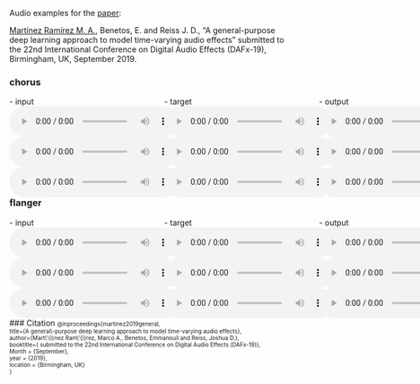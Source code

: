 Audio examples for the [paper](https://link.for.the.paper):

[Martínez Ramírez M. A.](http://m-marco.com), Benetos, E. and Reiss J. D., “A general-purpose deep learning approach to model time-varying audio effects” submitted to the 22nd International Conference on Digital Audio Effects (DAFx-19), Birmingham, UK, September 2019.

### chorus
<div id="contentBox" style="margin:0px auto; width:150%">
<div id="column1" style="float:left; margin:0; width:36.5%;">
- input <br />
<audio controls="controls">
    <source src="audio/Chorus/1-Chorus_input.ogg" type="audio/ogg" />
</audio>
<audio controls="controls">
    <source src="audio/Chorus/2-Chorus_input.ogg" type="audio/ogg" />
</audio>
<audio controls="controls">
    <source src="audio/Chorus/3-Chorus_input.ogg" type="audio/ogg" />
</audio>
</div>

<div id="column2" style="float:left; margin:0;width:36.5%;">
- target <br />
<audio controls="controls">
    <source src="audio/Chorus/1-Chorus_target.ogg" type="audio/ogg" />
</audio>
<audio controls="controls">
    <source src="audio/Chorus/2-Chorus_target.ogg" type="audio/ogg" />
</audio>
<audio controls="controls">
    <source src="audio/Chorus/3-Chorus_target.ogg" type="audio/ogg" />
</audio>
</div>

<div id="column3" style="float:left; margin:0;width:27%">
- output <br />
<audio controls="controls">
    <source src="audio/Chorus/1-Chorus_output.ogg" type="audio/ogg" />
</audio>
<audio controls="controls">
    <source src="audio/Chorus/2-Chorus_output.ogg" type="audio/ogg" />
</audio>
<audio controls="controls">
    <source src="audio/Chorus/3-Chorus_output.ogg" type="audio/ogg" />
</audio>
</div>
</div>

<br><br />
### flanger
<div id="contentBox" style="margin:0px auto; width:150%">
<div id="column1" style="float:left; margin:0; width:36.5%;">
- input <br />
<audio controls="controls">
    <source src="audio/Flanger/1-Flanger_input.ogg" type="audio/ogg" />
</audio>
<audio controls="controls">
    <source src="audio/Flanger/2-Flanger_input.ogg" type="audio/ogg" />
</audio>
<audio controls="controls">
    <source src="audio/Flanger/3-Flanger_input.ogg" type="audio/ogg" />
</audio>
</div>

<div id="column2" style="float:left; margin:0;width:36.5%;">
- target <br />
<audio controls="controls">
    <source src="audio/Flanger/1-Flanger_target.ogg" type="audio/ogg" />
</audio>
<audio controls="controls">
    <source src="audio/Flanger/2-Flanger_target.ogg" type="audio/ogg" />
</audio>
<audio controls="controls">
    <source src="audio/Flanger/3-Flanger_target.ogg" type="audio/ogg" />
</audio>
</div>

<div id="column3" style="float:left; margin:0;width:27%">
- output <br />
<audio controls="controls">
    <source src="audio/Flanger/1-Flanger_output.ogg" type="audio/ogg" />
</audio>
<audio controls="controls">
    <source src="audio/Flanger/2-Flanger_output.ogg" type="audio/ogg" />
</audio>
<audio controls="controls">
    <source src="audio/Flanger/3-Flanger_output.ogg" type="audio/ogg" />
</audio>
</div>
</div>








<br />
### Citation
<font size="1">
@inproceedings{martinez2019general,<br />
title={A general\-purpose deep learning approach to model time-varying audio effects},<br />
author={Mart\'{i}nez Ram\'{i}rez, Marco A., Benetos, Emmanouil and Reiss, Joshua D.},<br />
booktitle={ submitted to the 22nd International Conference on Digital Audio Effects (DAFx-19)},<br />
Month = {September},<br />
year = {2019},<br />
location = {Birmingham, UK}<br />
}<br />
